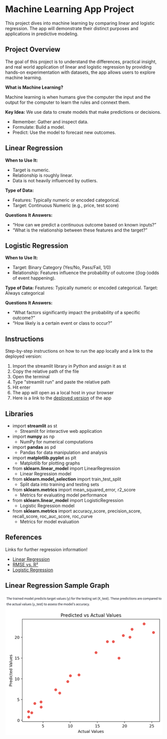 Machine Learning App Project
=================
This project dives into machine learning by comparing linear and logistic regression. The app will demonstrate their distinct purposes and applications in predictive modeling.

Project Overview
----------------
The goal of this project is to understand the differences, practical insight, and real world application of linear and logistic regression by providing hands-on experimentation with datasets, the app allows users to explore machine learning.

**What is Machine Learning?**

Machine learning is when humans give the computer the input and the output for the computer to learn the rules and connext them.

**Key Idea:** We use data to create models that make predictions or decisions.
- Remember: Gather and inspect data.
- Formulate: Build a model.
- Predict: Use the model to forecast new outcomes.

Linear Regression
-------------------
**When to Use It:**
- Target is numeric.
- Relationship is roughly linear.
- Data is not heavily influenced by outliers.

**Type of Data:**
- Features: Typically numeric or encoded categorical.
- Target: Continuous Numeric (e.g., price, test score)

**Questions It Answers:**
- “How can we predict a continuous outcome based on known inputs?”
- “What is the relationship between these features and the target?”

Logistic Regression
-------------------
**When to Use It:**
- Target: Binary Category (Yes/No, Pass/Fail, 1/0)
- Relationship: Features influence the probability of outcome ((log-)odds of event happening).

**Type of Data:**
Features: Typically numeric or encoded categorical.
Target: Always categorical

**Questions It Answers:**
- “What factors significantly impact the probability of a specific outcome?”
- “How likely is a certain event or class to occur?”

Instructions
------------
Step-by-step instructions on how to run the app locally and a link to the deployed version:
1. Import the streamlit library in Python and assign it as st
2. Copy the relative path of the file
3. Open the terminal
4. Type "streamlit run" and paste the relative path
5. Hit enter
6. The app will open as a local host in your browser
7. Here is a link to the [deployed version](https://sapienza-data-science-portfolio-iv2mfzqqgu9duwbxztczgj.streamlit.app/) of the app

Libraries
------------
- import **streamlit** as st
  - Streamlit for interactive web application
- import **numpy** as np
  - NumPy for numerical computations
- import **pandas** as pd
  - Pandas for data manipulation and analysis
- import **matplotlib.pyplot** as plt
  - Matplotlib for plotting graphs
- from **sklearn.linear_model** import LinearRegression
  - Linear Regression model
- from **sklearn.model_selection** import train_test_split
  - Split data into training and testing sets
- from **sklearn.metrics** import mean_squared_error, r2_score
  - Metrics for evaluating model performance
- from **sklearn.linear_model** import LogisticRegression
  - Logistic Regression model
- from **sklearn.metrics** import accuracy_score, precision_score, recall_score, roc_auc_score, roc_curve
  - Metrics for model evaluation

References
----------
Links for further regression information!

- [Linear Regression](https://vita.had.co.nz/papers/tidy-data.pdf](https://scikit-learn.org/stable/modules/generated/sklearn.linear_model.LinearRegression.html#sklearn.linear_model.LinearRegression.fit))
- [RMSE vs. R²](https://www.statology.org/rmse-vs-r-squared/)
- [Logistic Regression](https://scikit-learn.org/stable/modules/generated/sklearn.linear_model.LogisticRegression.html)

Linear Regression Sample Graph
-------
![Linear Regression Accuracy Sample](assets/linear_regression_sample.png)
